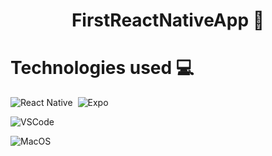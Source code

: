 <div align="center">

# FirstReactNativeApp 📱

</div>

# Technologies used 💻

![React Native](https://img.shields.io/badge/-react-05122A?style=flat&logo=react)&nbsp;
![Expo](https://img.shields.io/badge/-expo-05122A?style=flat&logo=expo)&nbsp;

![VSCode](https://img.shields.io/badge/-visualstudiocode-05122A?style=flat&logo=visualstudio)&nbsp;

![MacOS](https://img.shields.io/badge/-macos-05122A?style=flat&logo=macos)&nbsp;

